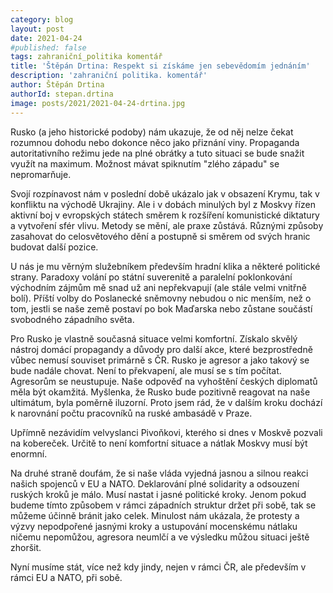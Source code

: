 ```yaml
---
category: blog
layout: post
date: 2021-04-24
#published: false
tags: zahraniční_politika komentář
title: 'Štěpán Drtina: Respekt si získáme jen sebevědomím jednáním'
description: 'zahraniční politika. komentář'
author: Štěpán Drtina
authorId: stepan.drtina
image: posts/2021/2021-04-24-drtina.jpg
---
```


Rusko (a jeho historické podoby) nám ukazuje, že od něj nelze čekat rozumnou dohodu nebo dokonce něco jako přiznání viny. Propaganda autoritativního režimu jede na plné obrátky a tuto situaci se bude snažit využít na maximum. Možnost mávat spiknutím "zlého západu" se nepromarňuje.

Svojí rozpínavost nám v poslední době ukázalo jak v obsazení Krymu, tak v konfliktu na východě Ukrajiny. Ale i v dobách minulých byl z Moskvy řízen aktivní boj v evropských státech směrem k rozšíření komunistické diktatury a vytvoření sfér vlivu. Metody se mění, ale praxe zůstává. Různými způsoby zasahovat do celosvětového dění a postupně si směrem od svých hranic budovat další pozice.

U nás je mu věrným služebníkem především hradní klika a některé politické strany. Paradoxy volání po státní suverenitě a paralelní poklonkování východním zájmům mě snad už ani nepřekvapují (ale stále velmi vnitřně bolí). Příští volby do Poslanecké sněmovny nebudou o nic menším, než o tom, jestli se naše země postaví po bok Maďarska nebo zůstane součástí svobodného západního světa. 

Pro Rusko je vlastně současná situace velmi komfortní. Získalo skvělý nástroj domácí propagandy a důvody pro další akce, které bezprostředně vůbec nemusí souviset primárně s ČR. Rusko je agresor a jako takový se bude nadále chovat. Není to překvapení, ale musí se s tím počítat. Agresorům se neustupuje. Naše odpověď na vyhoštění českých diplomatů měla být okamžitá. Myšlenka, že Rusko bude pozitivně reagovat na naše ultimátum, byla poměrně iluzorní. Proto jsem rád, že v dalším kroku dochází k narovnání počtu pracovníků na ruské ambasádě v Praze. 

Upřímně nezávidím velvyslanci Pivoňkovi, kterého si dnes v Moskvě pozvali na kobereček. Určitě to není komfortní situace a nátlak Moskvy musí být enormní.

Na druhé straně doufám, že si naše vláda vyjedná jasnou a silnou reakci našich spojenců v EU a NATO. Deklarování plné solidarity a odsouzení ruských kroků je málo. Musí nastat i jasné politické kroky. Jenom pokud budeme tímto způsobem v rámci západních struktur držet při sobě, tak se můžeme účinně bránit jako celek. Minulost nám ukázala, že protesty a výzvy nepodpořené jasnými kroky a ustupování mocenskému nátlaku ničemu nepomůžou, agresora neumlčí a ve výsledku můžou situaci ještě zhoršit.

Nyní musíme stát, více než kdy jindy, nejen v rámci ČR, ale především v rámci EU a NATO, při sobě.
